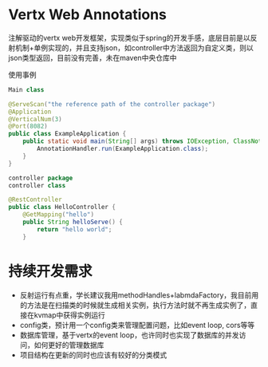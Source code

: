 # Vertx Web Annotations
注解驱动的vertx web开发框架，实现类似于spring的开发手感，底层目前是以反射机制+单例实现的，并且支持json，如controller中方法返回为自定义类，则以json类型返回，目前没有完善，未在maven中央仓库中

使用事例
~~~java
Main class

@ServeScan("the reference path of the controller package")
@Application
@VerticalNum(3)
@Port(8082)
public class ExampleApplication {
    public static void main(String[] args) throws IOException, ClassNotFoundException {
        AnnotationHandler.run(ExampleApplication.class);
    }
}

controller package
controller class

@RestController
public class HelloController {
    @GetMapping("hello")
    public String helloServe() {
        return "hello world";
    }
~~~
# 持续开发需求
- 反射运行有点重，学长建议我用methodHandles+labmdaFactory，我目前用的方法是在扫描类的时候就生成相关实例，执行方法时就不再生成实例了，直接在kvmap中获得实例运行
- config类，预计用一个config类来管理配置问题，比如event loop, cors等等
- 数据库管理，基于vertx的event loop，也许同时也实现了数据库的并发访问，如何更好的管理数据库
- 项目结构在更新的同时也应该有较好的分类模式

